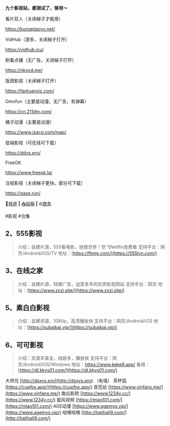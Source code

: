 **九个影视站，都测试了，够用～**

看片狂人（关闭梯子才能用）

https://kunzejiaoyu.net/

VidHub（源多，关闭梯子打开）

https://vidhub.icu/

耐看点播（无广告，关闭梯子打开）

https://nkvod.me/

饭团影视（关闭梯子打开）

https://fantuansjz.com/

Omofun（主要是动漫，无广告，有弹幕）

https://cn.211dm.com/

橘子动漫（主要是动漫）

https://www.jzacg.com/map/

低端影视（可在线可下载）

https://ddys.pro/

FreeOK

https://www.freeok.la/

注视影视（关闭梯子更快，部分可下载）

https://gaze.run/

 📖[频道](https://t.me/baipiaoi) **|** [📥投稿](https://t.me/Dengpao_bot) **|** 🌐[商务](https://t.me/Dengpao_bot)

#影视 #合集



## 2、555影视

> 介绍：自建片源，555看电影，拯救世界！奈飞Netflix免费看
支持平台：网页/Android/iOS/TV
地址：[https://flmre.com/](https://555lyn.com/)

## 3、在线之家

> 介绍：自建片源，轻微广告，运营多年的优质影视网站
支持平台：网页
地址：[https://www.zxzj.site/](https://www.zxzj.site/)

## 5、素白白影视

> 介绍：自建资源，1080p，高清播放快
支持平台：网页/Android/iOS
地址：[https://subaibai.vip/](https://subaibai.vip/)

## 6、可可影视

> 介绍：资源丰富全，线路多，播放快
支持平台：网页/Android/iOS/Windows
地址：https://www.keke9.app/
备用：[https://dl.kkys01.com/](https://dl.kkys01.com/)



大师兄   [http://dsxys.pro](http://dsxys.pro) （有墙）
茶杯狐   [https://cupfox.app/](https://cupfox.app/)
音范丝  [https://www.yinfans.me/](https://www.yinfans.me/)
南瓜影院 [https://www.1234y.cc/](https://www.1234y.cc/)
旋风视频  [https://miao101.com/](https://miao101.com/)
AGE动漫  [https://www.agemys.vip/](https://www.agemys.vip/)
哈哩哈哩  [http://halihali9.com/](http://halihali9.com/)


